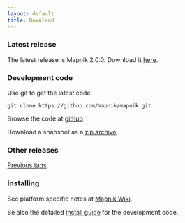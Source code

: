 ```yaml
---
layout: default
title: Download
---
```



### Latest release

The latest release is Mapnik 2.0.0. Download it [here](https://github.com/downloads/mapnik/mapnik/mapnik-2.0.0.tar.bz2).

### Development code

Use git to get the latest code:

    git clone https://github.com/mapnik/mapnik.git

Browse the code at [github](https://github.com/mapnik/mapnik).

Download a snapshot as a [zip archive](https://github.com/mapnik/mapnik/zipball/master).


### Other releases

[Previous tags](https://github.com/mapnik/mapnik/tags).


### Installing

See platform specific notes at [Mapnik Wiki](https://github.com/mapnik/mapnik/wiki/Mapnik-Installation).

Se also the detailed [Install guide](https://github.com/mapnik/mapnik/blob/master/INSTALL.md) for the development code.

